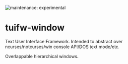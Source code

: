 ![maintenance: experimental](https://img.shields.io/badge/maintenance-experimental-blue.svg)

# tuifw-window

Text User Interface Framework. Intended to abstract over ncurses/notcurses/win console API/DOS text mode/etc.

Overlappable hierarchical windows.
